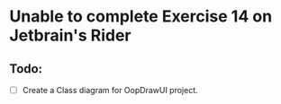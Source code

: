﻿# Unable to complete Exercise 14 on Jetbrain's Rider

## Todo:
- [ ] Create a Class diagram for OopDrawUI project. 